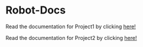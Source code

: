 # Robot-Docs
Read the documentation for Project1 by clicking [here!](https://kenny-designs.github.io/Robot-Docs/project1/annotated.html)

Read the documentation for Project2 by clicking [here!](https://kenny-designs.github.io/Robot-Docs/project2/annotated.html)
